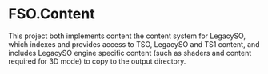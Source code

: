 # FSO.Content

This project both implements content the content system for LegacySO, which indexes and provides access to TSO, LegacySO and TS1 content, and includes LegacySO engine specific content (such as shaders and content required for 3D mode) to copy to the output directory.